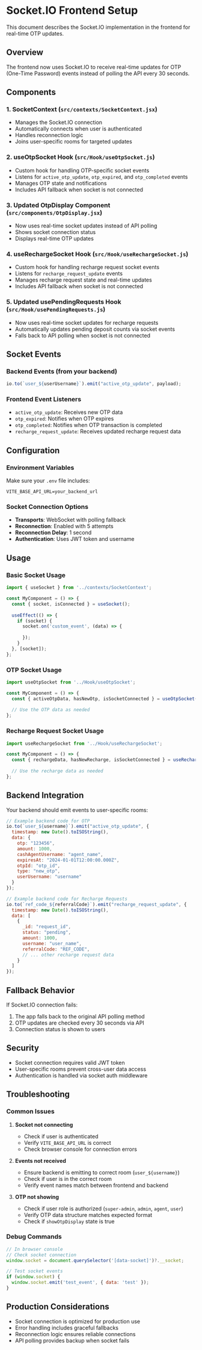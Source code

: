 # Socket.IO Frontend Setup

This document describes the Socket.IO implementation in the frontend for real-time OTP updates.

## Overview

The frontend now uses Socket.IO to receive real-time updates for OTP (One-Time Password) events instead of polling the API every 30 seconds.

## Components

### 1. SocketContext (`src/contexts/SocketContext.jsx`)
- Manages the Socket.IO connection
- Automatically connects when user is authenticated
- Handles reconnection logic
- Joins user-specific rooms for targeted updates

### 2. useOtpSocket Hook (`src/Hook/useOtpSocket.js`)
- Custom hook for handling OTP-specific socket events
- Listens for `active_otp_update`, `otp_expired`, and `otp_completed` events
- Manages OTP state and notifications
- Includes API fallback when socket is not connected

### 3. Updated OtpDisplay Component (`src/components/OtpDisplay.jsx`)
- Now uses real-time socket updates instead of API polling
- Shows socket connection status
- Displays real-time OTP updates

### 4. useRechargeSocket Hook (`src/Hook/useRechargeSocket.js`)
- Custom hook for handling recharge request socket events
- Listens for `recharge_request_update` events
- Manages recharge request state and real-time updates
- Includes API fallback when socket is not connected

### 5. Updated usePendingRequests Hook (`src/Hook/usePendingRequests.js`)
- Now uses real-time socket updates for recharge requests
- Automatically updates pending deposit counts via socket events
- Falls back to API polling when socket is not connected

## Socket Events

### Backend Events (from your backend)
```javascript
io.to(`user_${userUsername}`).emit("active_otp_update", payload);
```

### Frontend Event Listeners
- `active_otp_update`: Receives new OTP data
- `otp_expired`: Notifies when OTP expires
- `otp_completed`: Notifies when OTP transaction is completed
- `recharge_request_update`: Receives updated recharge request data

## Configuration

### Environment Variables
Make sure your `.env` file includes:
```
VITE_BASE_API_URL=your_backend_url
```

### Socket Connection Options
- **Transports**: WebSocket with polling fallback
- **Reconnection**: Enabled with 5 attempts
- **Reconnection Delay**: 1 second
- **Authentication**: Uses JWT token and username

## Usage

### Basic Socket Usage
```javascript
import { useSocket } from '../contexts/SocketContext';

const MyComponent = () => {
  const { socket, isConnected } = useSocket();
  
  useEffect(() => {
    if (socket) {
      socket.on('custom_event', (data) => {
       
      });
    }
  }, [socket]);
};
```

### OTP Socket Usage
```javascript
import useOtpSocket from '../Hook/useOtpSocket';

const MyComponent = () => {
  const { activeOtpData, hasNewOtp, isSocketConnected } = useOtpSocket();
  
  // Use the OTP data as needed
};
```

### Recharge Request Socket Usage
```javascript
import useRechargeSocket from '../Hook/useRechargeSocket';

const MyComponent = () => {
  const { rechargeData, hasNewRecharge, isSocketConnected } = useRechargeSocket();
  
  // Use the recharge data as needed
};
```

## Backend Integration

Your backend should emit events to user-specific rooms:

```javascript
// Example backend code for OTP
io.to(`user_${username}`).emit("active_otp_update", {
  timestamp: new Date().toISOString(),
  data: {
    otp: "123456",
    amount: 1000,
    cashAgentUsername: "agent_name",
    expiresAt: "2024-01-01T12:00:00.000Z",
    otpId: "otp_id",
    type: "new_otp",
    userUsername: "username"
  }
});

// Example backend code for Recharge Requests
io.to(`ref_code_${referralCode}`).emit("recharge_request_update", {
  timestamp: new Date().toISOString(),
  data: [
    {
      _id: "request_id",
      status: "pending",
      amount: 1000,
      username: "user_name",
      referralCode: "REF_CODE",
      // ... other recharge request data
    }
  ]
});
```

## Fallback Behavior

If Socket.IO connection fails:
1. The app falls back to the original API polling method
2. OTP updates are checked every 30 seconds via API
3. Connection status is shown to users

## Security

- Socket connection requires valid JWT token
- User-specific rooms prevent cross-user data access
- Authentication is handled via socket auth middleware

## Troubleshooting

### Common Issues

1. **Socket not connecting**
   - Check if user is authenticated
   - Verify `VITE_BASE_API_URL` is correct
   - Check browser console for connection errors

2. **Events not received**
   - Ensure backend is emitting to correct room (`user_${username}`)
   - Check if user is in the correct room
   - Verify event names match between frontend and backend

3. **OTP not showing**
   - Check if user role is authorized (`super-admin`, `admin`, `agent`, `user`)
   - Verify OTP data structure matches expected format
   - Check if `showOtpDisplay` state is true

### Debug Commands

```javascript
// In browser console
// Check socket connection
window.socket = document.querySelector('[data-socket]')?.__socket;

// Test socket events
if (window.socket) {
  window.socket.emit('test_event', { data: 'test' });
}
```

## Production Considerations

- Socket connection is optimized for production use
- Error handling includes graceful fallbacks
- Reconnection logic ensures reliable connections
- API polling provides backup when socket fails 